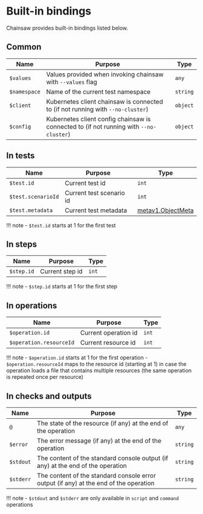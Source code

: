 # Built-in bindings

Chainsaw provides built-in bindings listed below.

## Common

| Name | Purpose | Type |
|---|---|---|
| `$values` | Values provided when invoking chainsaw with `--values` flag | `any` |
| `$namespace` | Name of the current test namespace | `string` |
| `$client` | Kubernetes client chainsaw is connected to (if not running with `--no-cluster`) | `object` |
| `$config` | Kubernetes client config chainsaw is connected to (if not running with `--no-cluster`) | `object` |

## In tests

| Name | Purpose | Type |
|---|---|---|
| `$test.id` | Current test id | `int` |
| `$test.scenarioId` | Current test scenario id | `int` |
| `$test.metadata` | Current test metadata | [metav1.ObjectMeta](https://kubernetes.io/docs/reference/generated/kubernetes-api/v1.28/#objectmeta-v1-meta) |

!!! note
    - `$test.id` starts at 1 for the first test

## In steps

| Name | Purpose | Type |
|---|---|---|
| `$step.id` | Current step id | `int` |

!!! note
    - `$step.id` starts at 1 for the first step

## In operations

| Name | Purpose | Type |
|---|---|---|
| `$operation.id` | Current operation id | `int` |
| `$operation.resourceId` | Current resource id | `int` |

!!! note
    - `$operation.id` starts at 1 for the first operation
    - `$operation.resourceId` maps to the resource id (starting at 1) in case the operation loads a file that contains multiple resources (the same operation is repeated once per resource)

## In checks and outputs

| Name | Purpose | Type |
|---|---|---|
| `@` | The state of the resource (if any) at the end of the operation | `any` |
| `$error` | The error message (if any) at the end of the operation | `string` |
| `$stdout` | The content of the standard console output (if any) at the end of the operation | `string` |
| `$stderr` | The content of the standard console error output (if any) at the end of the operation | `string` |

!!! note
    - `$stdout` and `$stderr` are only available in `script` and `command` operations
